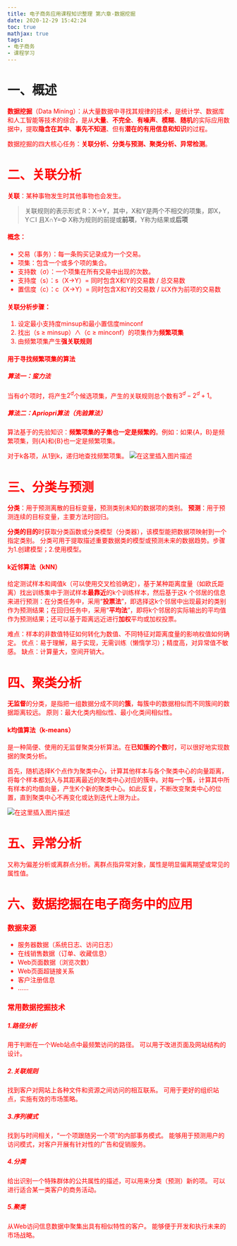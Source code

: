 ```yaml
---
title: 电子商务应用课程知识整理 第六章-数据挖掘
date: 2020-12-29 15:42:24
toc: true
mathjax: true
tags:
- 电子商务
- 课程学习
---
```



# 一、概述
<font color='red'>**数据挖掘**（Data Mining）：从大量数据中寻找其规律的技术，是统计学、数据库和人工智能等技术的综合，是从**大量**、**不完全**、**有噪声**、**模糊**、**随机**的实际应用数据中，提取**隐含在其中**、**事先不知道**、但有**潜在的有用信息和知识**的过程。

<font color='red'>数据挖掘的四大核心任务：**关联分析、分类与预测、聚类分析、异常检测**。
# 二、关联分析
**关联**：某种事物发生时其他事物也会发生。


> 关联规则的表示形式
> R：X→Y，其中，X和Y是两个不相交的项集，即X，Y⊂I 且X∩Y=Φ
> X称为规则的前提或**前项**，Y称为结果或**后项**

#### 概念： 
- 交易（事务）：每一条购买记录成为一个交易。
- 项集：包含一个或多个项的集合。
- 支持数（σ）：一个项集在所有交易中出现的次数。
- 支持度（s）：s（X→Y）= 同时包含X和Y的交易数 / 总交易数
- 置信度（c）：c（X→Y）= 同时包含X和Y的交易数 / 以X作为前项的交易数

#### 关联分析步骤：
1. 设定最小支持度minsup和最小置信度minconf
2. 找出（s ≥ minsup）∧（c ≥ minconf）的项集作为**频繁项集**
3. 由频繁项集产生**强关联规则**
#### 用于寻找频繁项集的算法
##### 算法一：蛮力法
当有d个项时，将产生$2^d$个候选项集，产生的关联规则总个数有$3^d-2^d+1$。
##### 算法二：<font color='red'>Apriopri算法（先验算法）
算法基于的先验知识：**频繁项集的子集也一定是频繁的**。例如：如果{A，B}是频繁项集，则{A}和{B}也一定是频繁项集。

对于k各项，从1到k，递归地查找频繁项集。
![在这里插入图片描述](https://raw.githubusercontent.com/buttering/EasyBlogs/master/asset/pictures/704cc572a051085a93bc4c58728de44c/511e59584c2d2a4255a473e474bb3883.png)
# 三、分类与预测
**分类**：用于预测离散的目标变量，预测类别未知的数据项的类别。
**预测**：用于预测连续的目标变量，主要方法时回归。

**分类的目的**时获取分类函数或分类模型（分类器），该模型能把数据项映射到一个指定类别。
分类可用于提取描述重要数据类的模型或预测未来的数据趋势。步骤为1.创建模型；2.使用模型。
#### <font color='red'>k近邻算法（kNN）
给定测试样本和阈值k（可以使用交叉检验确定），基于某种距离度量（如欧氏距离）找出训练集中于测试样本**最靠近**的k个训练样本，然后基于这k 个邻居的信息来进行预测：在分类任务中，采用“**投票法**”，即选择这k个邻居中出现最对的类别作为预测结果；在回归任务中，采用“**平均法**”，即将k个邻居的实际输出的平均值作为预测结果；还可以基于距离远近进行**加权**平均或加权投票。

难点：样本的非数值特征如何转化为数值、不同特征对距离度量的影响权值如何确定。
优点：易于理解，易于实现，无需训练（懒惰学习）；精度高，对异常值不敏感。
缺点：计算量大，空间开销大。

# 四、聚类分析
**无监督**的分类，是指把一组数据分成不同的**簇**，每簇中的数据相似而不同簇间的数据距离较远。
原则：最大化类内相似性、最小化类间相似性。
#### <font color='red'>k均值算法（k-means）
是一种简便、使用的无监督聚类分析算法。在**已知簇的个数**时，可以很好地实现数据的聚类分析。

首先，随机选择K个点作为聚类中心，计算其他样本与各个聚类中心的向量距离，将每个样本都划入与其距离最近的聚类中心对应的簇中。对每一个簇，计算其中所有样本的均值向量，产生K个新的聚类中心。如此反复，不断改变聚类中心的位置，直到聚类中心不再变化或达到迭代上限为止。

![在这里插入图片描述](https://raw.githubusercontent.com/buttering/EasyBlogs/master/asset/pictures/704cc572a051085a93bc4c58728de44c/23b28868aeaf2b3e45e8a949e06055af.png)

# 五、异常分析
又称为偏差分析或离群点分析。离群点指异常对象，属性是明显偏离期望或常见的属性值。
# 六、数据挖掘在电子商务中的应用
### 数据来源
- 服务器数据（系统日志、访问日志）
- 在线销售数据（订单、收藏信息）
- Web页面数据（浏览次数）
- Web页面超链接关系
- 客户注册信息
- ……
### 常用数据挖掘技术
##### 1.路径分析
用于判断在一个Web站点中最频繁访问的路径。
可以用于改进页面及网站结构的设计。
##### 2.关联规则
找到客户对网站上各种文件和资源之间访问的相互联系。
可用于更好的组织站点，实施有效的市场策略。
##### 3.序列模式
找到与时间相关，“一个项跟随另一个项”的内部事务模式。
能够用于预测用户的访问模式，对客户开展有针对性的广告和促销服务。

##### 4.分类
给出识别一个特殊群体的公共属性的描述，可以用来分类（预测）新的项。
可以进行适合某一类客户的商务活动。
##### 5.聚类
从Web访问信息数据中聚集出具有相似特性的客户。
能够便于开发和执行未来的市场战略。